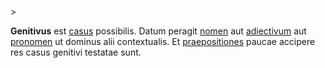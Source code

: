 <!-- markdownlint-disable MD041 -->>
**Genitivus** est [casus](casus.md) possibilis. Datum peragit [nomen](nomen.md) aut [adiectivum](adiectivum.md) aut [pronomen](pronomen.md) ut dominus alii contextualis. Et [praepositiones](praepositio.md) paucae accipere res casus genitivi testatae sunt.
